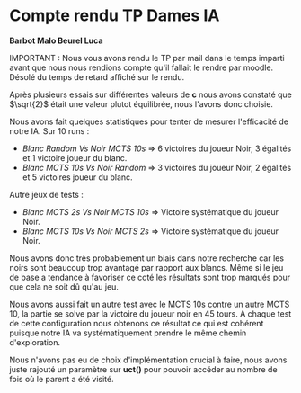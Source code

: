 # Compte rendu TP Dames IA

**Barbot Malo
Beurel Luca**

IMPORTANT : Nous vous avons rendu le TP par mail dans le temps imparti avant que nous nous rendions compte qu'il fallait le rendre par moodle. Désolé du temps de retard affiché sur le rendu.

Après plusieurs essais sur différentes valeurs de **c** nous avons constaté que $\sqrt{2}$ était une valeur plutot équilibrée, nous l'avons donc choisie.

Nous avons fait quelques statistiques pour tenter de mesurer l'efficacité de notre IA.
Sur 10 runs : 
- *Blanc Random Vs Noir MCTS 10s* => 6 victoires du joueur Noir, 3 égalités et 1 victoire joueur du blanc.
- *Blanc MCTS 10s Vs Noir Random* => 3 victoires du joueur Noir, 2 égalités et 5 victoires joueur du blanc.

Autre jeux de tests : 
- *Blanc MCTS 2s Vs Noir MCTS 10s* => Victoire systématique du joueur Noir.
- *Blanc MCTS 10s Vs Noir MCTS 2s* => Victoire systématique du joueur Noir.

Nous avons donc très probablement un biais dans notre recherche car les noirs sont beaucoup trop avantagé par rapport aux blancs. Même si le jeu de base a tendance à favoriser ce coté les résultats sont trop marqués pour que cela ne soit dû qu'au jeu.

Nous avons aussi fait un autre test avec le MCTS 10s contre un autre MCTS 10, la partie se solve par la victoire du joueur noir en 45 tours. A chaque test de cette configuration nous obtenons ce résultat ce qui est cohérent puisque notre IA va systématiquement prendre le même chemin d'exploration.


Nous n'avons pas eu de choix d'implémentation crucial à faire, nous avons juste rajouté un paramètre sur **uct()** pour pouvoir accéder au nombre de fois où le parent a été visité.
